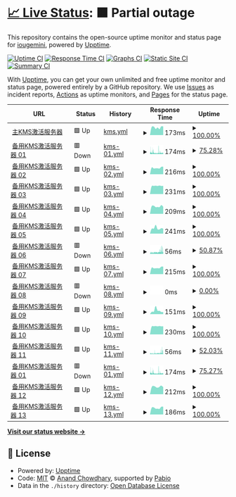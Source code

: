 # [📈 Live Status](https://uptime.ikms.eu.org): <!--live status--> **🟧 Partial outage**

This repository contains the open-source uptime monitor and status page for [iougemini](https://uptime.ikms.eu.org), powered by [Upptime](https://github.com/upptime/upptime).

[![Uptime CI](https://github.com/iougemini/ikms-uptime/workflows/Uptime%20CI/badge.svg)](https://github.com/iougemini/ikms-uptime/actions?query=workflow%3A%22Uptime+CI%22)
[![Response Time CI](https://github.com/iougemini/ikms-uptime/workflows/Response%20Time%20CI/badge.svg)](https://github.com/iougemini/ikms-uptime/actions?query=workflow%3A%22Response+Time+CI%22)
[![Graphs CI](https://github.com/iougemini/ikms-uptime/workflows/Graphs%20CI/badge.svg)](https://github.com/iougemini/ikms-uptime/actions?query=workflow%3A%22Graphs+CI%22)
[![Static Site CI](https://github.com/iougemini/ikms-uptime/workflows/Static%20Site%20CI/badge.svg)](https://github.com/iougemini/ikms-uptime/actions?query=workflow%3A%22Static+Site+CI%22)
[![Summary CI](https://github.com/iougemini/ikms-uptime/workflows/Summary%20CI/badge.svg)](https://github.com/iougemini/ikms-uptime/actions?query=workflow%3A%22Summary+CI%22)

With [Upptime](https://upptime.js.org), you can get your own unlimited and free uptime monitor and status page, powered entirely by a GitHub repository. We use [Issues](https://github.com/iougemini/ikms-uptime/issues) as incident reports, [Actions](https://github.com/iougemini/ikms-uptime/actions) as uptime monitors, and [Pages](https://uptime.ikms.eu.org) for the status page.

<!--start: status pages-->
<!-- This summary is generated by Upptime (https://github.com/upptime/upptime) -->
<!-- Do not edit this manually, your changes will be overwritten -->
<!-- prettier-ignore -->
| URL | Status | History | Response Time | Uptime |
| --- | ------ | ------- | ------------- | ------ |
| <img alt="" src="https://icons.duckduckgo.com/ip3/null.ico" height="13"> [主KMS激活服务器](s.ikms.eu.org) | 🟩 Up | [kms.yml](https://github.com/iougemini/ikms-uptime/commits/HEAD/history/kms.yml) | <details><summary><img alt="Response time graph" src="./graphs/kms/response-time-week.png" height="20"> 173ms</summary><br><a href="https://uptime.ikms.eu.org/history/kms"><img alt="Response time 175" src="https://img.shields.io/endpoint?url=https%3A%2F%2Fraw.githubusercontent.com%2Fiougemini%2Fikms-uptime%2FHEAD%2Fapi%2Fkms%2Fresponse-time.json"></a><br><a href="https://uptime.ikms.eu.org/history/kms"><img alt="24-hour response time 195" src="https://img.shields.io/endpoint?url=https%3A%2F%2Fraw.githubusercontent.com%2Fiougemini%2Fikms-uptime%2FHEAD%2Fapi%2Fkms%2Fresponse-time-day.json"></a><br><a href="https://uptime.ikms.eu.org/history/kms"><img alt="7-day response time 173" src="https://img.shields.io/endpoint?url=https%3A%2F%2Fraw.githubusercontent.com%2Fiougemini%2Fikms-uptime%2FHEAD%2Fapi%2Fkms%2Fresponse-time-week.json"></a><br><a href="https://uptime.ikms.eu.org/history/kms"><img alt="30-day response time 178" src="https://img.shields.io/endpoint?url=https%3A%2F%2Fraw.githubusercontent.com%2Fiougemini%2Fikms-uptime%2FHEAD%2Fapi%2Fkms%2Fresponse-time-month.json"></a><br><a href="https://uptime.ikms.eu.org/history/kms"><img alt="1-year response time 175" src="https://img.shields.io/endpoint?url=https%3A%2F%2Fraw.githubusercontent.com%2Fiougemini%2Fikms-uptime%2FHEAD%2Fapi%2Fkms%2Fresponse-time-year.json"></a></details> | <details><summary><a href="https://uptime.ikms.eu.org/history/kms">100.00%</a></summary><a href="https://uptime.ikms.eu.org/history/kms"><img alt="All-time uptime 99.97%" src="https://img.shields.io/endpoint?url=https%3A%2F%2Fraw.githubusercontent.com%2Fiougemini%2Fikms-uptime%2FHEAD%2Fapi%2Fkms%2Fuptime.json"></a><br><a href="https://uptime.ikms.eu.org/history/kms"><img alt="24-hour uptime 100.00%" src="https://img.shields.io/endpoint?url=https%3A%2F%2Fraw.githubusercontent.com%2Fiougemini%2Fikms-uptime%2FHEAD%2Fapi%2Fkms%2Fuptime-day.json"></a><br><a href="https://uptime.ikms.eu.org/history/kms"><img alt="7-day uptime 100.00%" src="https://img.shields.io/endpoint?url=https%3A%2F%2Fraw.githubusercontent.com%2Fiougemini%2Fikms-uptime%2FHEAD%2Fapi%2Fkms%2Fuptime-week.json"></a><br><a href="https://uptime.ikms.eu.org/history/kms"><img alt="30-day uptime 100.00%" src="https://img.shields.io/endpoint?url=https%3A%2F%2Fraw.githubusercontent.com%2Fiougemini%2Fikms-uptime%2FHEAD%2Fapi%2Fkms%2Fuptime-month.json"></a><br><a href="https://uptime.ikms.eu.org/history/kms"><img alt="1-year uptime 99.97%" src="https://img.shields.io/endpoint?url=https%3A%2F%2Fraw.githubusercontent.com%2Fiougemini%2Fikms-uptime%2FHEAD%2Fapi%2Fkms%2Fuptime-year.json"></a></details>
| <img alt="" src="https://icons.duckduckgo.com/ip3/null.ico" height="13"> [备用KMS激活服务器 01](s01.ikms.eu.org) | 🟥 Down | [kms-01.yml](https://github.com/iougemini/ikms-uptime/commits/HEAD/history/kms-01.yml) | <details><summary><img alt="Response time graph" src="./graphs/kms-01/response-time-week.png" height="20"> 174ms</summary><br><a href="https://uptime.ikms.eu.org/history/kms-01"><img alt="Response time 165" src="https://img.shields.io/endpoint?url=https%3A%2F%2Fraw.githubusercontent.com%2Fiougemini%2Fikms-uptime%2FHEAD%2Fapi%2Fkms-01%2Fresponse-time.json"></a><br><a href="https://uptime.ikms.eu.org/history/kms-01"><img alt="24-hour response time 173" src="https://img.shields.io/endpoint?url=https%3A%2F%2Fraw.githubusercontent.com%2Fiougemini%2Fikms-uptime%2FHEAD%2Fapi%2Fkms-01%2Fresponse-time-day.json"></a><br><a href="https://uptime.ikms.eu.org/history/kms-01"><img alt="7-day response time 174" src="https://img.shields.io/endpoint?url=https%3A%2F%2Fraw.githubusercontent.com%2Fiougemini%2Fikms-uptime%2FHEAD%2Fapi%2Fkms-01%2Fresponse-time-week.json"></a><br><a href="https://uptime.ikms.eu.org/history/kms-01"><img alt="30-day response time 160" src="https://img.shields.io/endpoint?url=https%3A%2F%2Fraw.githubusercontent.com%2Fiougemini%2Fikms-uptime%2FHEAD%2Fapi%2Fkms-01%2Fresponse-time-month.json"></a><br><a href="https://uptime.ikms.eu.org/history/kms-01"><img alt="1-year response time 165" src="https://img.shields.io/endpoint?url=https%3A%2F%2Fraw.githubusercontent.com%2Fiougemini%2Fikms-uptime%2FHEAD%2Fapi%2Fkms-01%2Fresponse-time-year.json"></a></details> | <details><summary><a href="https://uptime.ikms.eu.org/history/kms-01">75.28%</a></summary><a href="https://uptime.ikms.eu.org/history/kms-01"><img alt="All-time uptime 99.35%" src="https://img.shields.io/endpoint?url=https%3A%2F%2Fraw.githubusercontent.com%2Fiougemini%2Fikms-uptime%2FHEAD%2Fapi%2Fkms-01%2Fuptime.json"></a><br><a href="https://uptime.ikms.eu.org/history/kms-01"><img alt="24-hour uptime 65.78%" src="https://img.shields.io/endpoint?url=https%3A%2F%2Fraw.githubusercontent.com%2Fiougemini%2Fikms-uptime%2FHEAD%2Fapi%2Fkms-01%2Fuptime-day.json"></a><br><a href="https://uptime.ikms.eu.org/history/kms-01"><img alt="7-day uptime 75.28%" src="https://img.shields.io/endpoint?url=https%3A%2F%2Fraw.githubusercontent.com%2Fiougemini%2Fikms-uptime%2FHEAD%2Fapi%2Fkms-01%2Fuptime-week.json"></a><br><a href="https://uptime.ikms.eu.org/history/kms-01"><img alt="30-day uptime 94.31%" src="https://img.shields.io/endpoint?url=https%3A%2F%2Fraw.githubusercontent.com%2Fiougemini%2Fikms-uptime%2FHEAD%2Fapi%2Fkms-01%2Fuptime-month.json"></a><br><a href="https://uptime.ikms.eu.org/history/kms-01"><img alt="1-year uptime 99.35%" src="https://img.shields.io/endpoint?url=https%3A%2F%2Fraw.githubusercontent.com%2Fiougemini%2Fikms-uptime%2FHEAD%2Fapi%2Fkms-01%2Fuptime-year.json"></a></details>
| <img alt="" src="https://icons.duckduckgo.com/ip3/null.ico" height="13"> [备用KMS激活服务器 02](s02.ikms.eu.org) | 🟩 Up | [kms-02.yml](https://github.com/iougemini/ikms-uptime/commits/HEAD/history/kms-02.yml) | <details><summary><img alt="Response time graph" src="./graphs/kms-02/response-time-week.png" height="20"> 216ms</summary><br><a href="https://uptime.ikms.eu.org/history/kms-02"><img alt="Response time 223" src="https://img.shields.io/endpoint?url=https%3A%2F%2Fraw.githubusercontent.com%2Fiougemini%2Fikms-uptime%2FHEAD%2Fapi%2Fkms-02%2Fresponse-time.json"></a><br><a href="https://uptime.ikms.eu.org/history/kms-02"><img alt="24-hour response time 253" src="https://img.shields.io/endpoint?url=https%3A%2F%2Fraw.githubusercontent.com%2Fiougemini%2Fikms-uptime%2FHEAD%2Fapi%2Fkms-02%2Fresponse-time-day.json"></a><br><a href="https://uptime.ikms.eu.org/history/kms-02"><img alt="7-day response time 216" src="https://img.shields.io/endpoint?url=https%3A%2F%2Fraw.githubusercontent.com%2Fiougemini%2Fikms-uptime%2FHEAD%2Fapi%2Fkms-02%2Fresponse-time-week.json"></a><br><a href="https://uptime.ikms.eu.org/history/kms-02"><img alt="30-day response time 222" src="https://img.shields.io/endpoint?url=https%3A%2F%2Fraw.githubusercontent.com%2Fiougemini%2Fikms-uptime%2FHEAD%2Fapi%2Fkms-02%2Fresponse-time-month.json"></a><br><a href="https://uptime.ikms.eu.org/history/kms-02"><img alt="1-year response time 223" src="https://img.shields.io/endpoint?url=https%3A%2F%2Fraw.githubusercontent.com%2Fiougemini%2Fikms-uptime%2FHEAD%2Fapi%2Fkms-02%2Fresponse-time-year.json"></a></details> | <details><summary><a href="https://uptime.ikms.eu.org/history/kms-02">100.00%</a></summary><a href="https://uptime.ikms.eu.org/history/kms-02"><img alt="All-time uptime 100.00%" src="https://img.shields.io/endpoint?url=https%3A%2F%2Fraw.githubusercontent.com%2Fiougemini%2Fikms-uptime%2FHEAD%2Fapi%2Fkms-02%2Fuptime.json"></a><br><a href="https://uptime.ikms.eu.org/history/kms-02"><img alt="24-hour uptime 100.00%" src="https://img.shields.io/endpoint?url=https%3A%2F%2Fraw.githubusercontent.com%2Fiougemini%2Fikms-uptime%2FHEAD%2Fapi%2Fkms-02%2Fuptime-day.json"></a><br><a href="https://uptime.ikms.eu.org/history/kms-02"><img alt="7-day uptime 100.00%" src="https://img.shields.io/endpoint?url=https%3A%2F%2Fraw.githubusercontent.com%2Fiougemini%2Fikms-uptime%2FHEAD%2Fapi%2Fkms-02%2Fuptime-week.json"></a><br><a href="https://uptime.ikms.eu.org/history/kms-02"><img alt="30-day uptime 100.00%" src="https://img.shields.io/endpoint?url=https%3A%2F%2Fraw.githubusercontent.com%2Fiougemini%2Fikms-uptime%2FHEAD%2Fapi%2Fkms-02%2Fuptime-month.json"></a><br><a href="https://uptime.ikms.eu.org/history/kms-02"><img alt="1-year uptime 100.00%" src="https://img.shields.io/endpoint?url=https%3A%2F%2Fraw.githubusercontent.com%2Fiougemini%2Fikms-uptime%2FHEAD%2Fapi%2Fkms-02%2Fuptime-year.json"></a></details>
| <img alt="" src="https://icons.duckduckgo.com/ip3/null.ico" height="13"> [备用KMS激活服务器 03](s03.ikms.eu.org) | 🟩 Up | [kms-03.yml](https://github.com/iougemini/ikms-uptime/commits/HEAD/history/kms-03.yml) | <details><summary><img alt="Response time graph" src="./graphs/kms-03/response-time-week.png" height="20"> 231ms</summary><br><a href="https://uptime.ikms.eu.org/history/kms-03"><img alt="Response time 206" src="https://img.shields.io/endpoint?url=https%3A%2F%2Fraw.githubusercontent.com%2Fiougemini%2Fikms-uptime%2FHEAD%2Fapi%2Fkms-03%2Fresponse-time.json"></a><br><a href="https://uptime.ikms.eu.org/history/kms-03"><img alt="24-hour response time 229" src="https://img.shields.io/endpoint?url=https%3A%2F%2Fraw.githubusercontent.com%2Fiougemini%2Fikms-uptime%2FHEAD%2Fapi%2Fkms-03%2Fresponse-time-day.json"></a><br><a href="https://uptime.ikms.eu.org/history/kms-03"><img alt="7-day response time 231" src="https://img.shields.io/endpoint?url=https%3A%2F%2Fraw.githubusercontent.com%2Fiougemini%2Fikms-uptime%2FHEAD%2Fapi%2Fkms-03%2Fresponse-time-week.json"></a><br><a href="https://uptime.ikms.eu.org/history/kms-03"><img alt="30-day response time 224" src="https://img.shields.io/endpoint?url=https%3A%2F%2Fraw.githubusercontent.com%2Fiougemini%2Fikms-uptime%2FHEAD%2Fapi%2Fkms-03%2Fresponse-time-month.json"></a><br><a href="https://uptime.ikms.eu.org/history/kms-03"><img alt="1-year response time 206" src="https://img.shields.io/endpoint?url=https%3A%2F%2Fraw.githubusercontent.com%2Fiougemini%2Fikms-uptime%2FHEAD%2Fapi%2Fkms-03%2Fresponse-time-year.json"></a></details> | <details><summary><a href="https://uptime.ikms.eu.org/history/kms-03">100.00%</a></summary><a href="https://uptime.ikms.eu.org/history/kms-03"><img alt="All-time uptime 99.86%" src="https://img.shields.io/endpoint?url=https%3A%2F%2Fraw.githubusercontent.com%2Fiougemini%2Fikms-uptime%2FHEAD%2Fapi%2Fkms-03%2Fuptime.json"></a><br><a href="https://uptime.ikms.eu.org/history/kms-03"><img alt="24-hour uptime 100.00%" src="https://img.shields.io/endpoint?url=https%3A%2F%2Fraw.githubusercontent.com%2Fiougemini%2Fikms-uptime%2FHEAD%2Fapi%2Fkms-03%2Fuptime-day.json"></a><br><a href="https://uptime.ikms.eu.org/history/kms-03"><img alt="7-day uptime 100.00%" src="https://img.shields.io/endpoint?url=https%3A%2F%2Fraw.githubusercontent.com%2Fiougemini%2Fikms-uptime%2FHEAD%2Fapi%2Fkms-03%2Fuptime-week.json"></a><br><a href="https://uptime.ikms.eu.org/history/kms-03"><img alt="30-day uptime 100.00%" src="https://img.shields.io/endpoint?url=https%3A%2F%2Fraw.githubusercontent.com%2Fiougemini%2Fikms-uptime%2FHEAD%2Fapi%2Fkms-03%2Fuptime-month.json"></a><br><a href="https://uptime.ikms.eu.org/history/kms-03"><img alt="1-year uptime 99.86%" src="https://img.shields.io/endpoint?url=https%3A%2F%2Fraw.githubusercontent.com%2Fiougemini%2Fikms-uptime%2FHEAD%2Fapi%2Fkms-03%2Fuptime-year.json"></a></details>
| <img alt="" src="https://icons.duckduckgo.com/ip3/null.ico" height="13"> [备用KMS激活服务器 04](s04.ikms.eu.org) | 🟩 Up | [kms-04.yml](https://github.com/iougemini/ikms-uptime/commits/HEAD/history/kms-04.yml) | <details><summary><img alt="Response time graph" src="./graphs/kms-04/response-time-week.png" height="20"> 209ms</summary><br><a href="https://uptime.ikms.eu.org/history/kms-04"><img alt="Response time 215" src="https://img.shields.io/endpoint?url=https%3A%2F%2Fraw.githubusercontent.com%2Fiougemini%2Fikms-uptime%2FHEAD%2Fapi%2Fkms-04%2Fresponse-time.json"></a><br><a href="https://uptime.ikms.eu.org/history/kms-04"><img alt="24-hour response time 198" src="https://img.shields.io/endpoint?url=https%3A%2F%2Fraw.githubusercontent.com%2Fiougemini%2Fikms-uptime%2FHEAD%2Fapi%2Fkms-04%2Fresponse-time-day.json"></a><br><a href="https://uptime.ikms.eu.org/history/kms-04"><img alt="7-day response time 209" src="https://img.shields.io/endpoint?url=https%3A%2F%2Fraw.githubusercontent.com%2Fiougemini%2Fikms-uptime%2FHEAD%2Fapi%2Fkms-04%2Fresponse-time-week.json"></a><br><a href="https://uptime.ikms.eu.org/history/kms-04"><img alt="30-day response time 214" src="https://img.shields.io/endpoint?url=https%3A%2F%2Fraw.githubusercontent.com%2Fiougemini%2Fikms-uptime%2FHEAD%2Fapi%2Fkms-04%2Fresponse-time-month.json"></a><br><a href="https://uptime.ikms.eu.org/history/kms-04"><img alt="1-year response time 215" src="https://img.shields.io/endpoint?url=https%3A%2F%2Fraw.githubusercontent.com%2Fiougemini%2Fikms-uptime%2FHEAD%2Fapi%2Fkms-04%2Fresponse-time-year.json"></a></details> | <details><summary><a href="https://uptime.ikms.eu.org/history/kms-04">100.00%</a></summary><a href="https://uptime.ikms.eu.org/history/kms-04"><img alt="All-time uptime 99.52%" src="https://img.shields.io/endpoint?url=https%3A%2F%2Fraw.githubusercontent.com%2Fiougemini%2Fikms-uptime%2FHEAD%2Fapi%2Fkms-04%2Fuptime.json"></a><br><a href="https://uptime.ikms.eu.org/history/kms-04"><img alt="24-hour uptime 100.00%" src="https://img.shields.io/endpoint?url=https%3A%2F%2Fraw.githubusercontent.com%2Fiougemini%2Fikms-uptime%2FHEAD%2Fapi%2Fkms-04%2Fuptime-day.json"></a><br><a href="https://uptime.ikms.eu.org/history/kms-04"><img alt="7-day uptime 100.00%" src="https://img.shields.io/endpoint?url=https%3A%2F%2Fraw.githubusercontent.com%2Fiougemini%2Fikms-uptime%2FHEAD%2Fapi%2Fkms-04%2Fuptime-week.json"></a><br><a href="https://uptime.ikms.eu.org/history/kms-04"><img alt="30-day uptime 100.00%" src="https://img.shields.io/endpoint?url=https%3A%2F%2Fraw.githubusercontent.com%2Fiougemini%2Fikms-uptime%2FHEAD%2Fapi%2Fkms-04%2Fuptime-month.json"></a><br><a href="https://uptime.ikms.eu.org/history/kms-04"><img alt="1-year uptime 99.52%" src="https://img.shields.io/endpoint?url=https%3A%2F%2Fraw.githubusercontent.com%2Fiougemini%2Fikms-uptime%2FHEAD%2Fapi%2Fkms-04%2Fuptime-year.json"></a></details>
| <img alt="" src="https://icons.duckduckgo.com/ip3/null.ico" height="13"> [备用KMS激活服务器 05](s05.ikms.eu.org) | 🟩 Up | [kms-05.yml](https://github.com/iougemini/ikms-uptime/commits/HEAD/history/kms-05.yml) | <details><summary><img alt="Response time graph" src="./graphs/kms-05/response-time-week.png" height="20"> 241ms</summary><br><a href="https://uptime.ikms.eu.org/history/kms-05"><img alt="Response time 207" src="https://img.shields.io/endpoint?url=https%3A%2F%2Fraw.githubusercontent.com%2Fiougemini%2Fikms-uptime%2FHEAD%2Fapi%2Fkms-05%2Fresponse-time.json"></a><br><a href="https://uptime.ikms.eu.org/history/kms-05"><img alt="24-hour response time 221" src="https://img.shields.io/endpoint?url=https%3A%2F%2Fraw.githubusercontent.com%2Fiougemini%2Fikms-uptime%2FHEAD%2Fapi%2Fkms-05%2Fresponse-time-day.json"></a><br><a href="https://uptime.ikms.eu.org/history/kms-05"><img alt="7-day response time 241" src="https://img.shields.io/endpoint?url=https%3A%2F%2Fraw.githubusercontent.com%2Fiougemini%2Fikms-uptime%2FHEAD%2Fapi%2Fkms-05%2Fresponse-time-week.json"></a><br><a href="https://uptime.ikms.eu.org/history/kms-05"><img alt="30-day response time 224" src="https://img.shields.io/endpoint?url=https%3A%2F%2Fraw.githubusercontent.com%2Fiougemini%2Fikms-uptime%2FHEAD%2Fapi%2Fkms-05%2Fresponse-time-month.json"></a><br><a href="https://uptime.ikms.eu.org/history/kms-05"><img alt="1-year response time 207" src="https://img.shields.io/endpoint?url=https%3A%2F%2Fraw.githubusercontent.com%2Fiougemini%2Fikms-uptime%2FHEAD%2Fapi%2Fkms-05%2Fresponse-time-year.json"></a></details> | <details><summary><a href="https://uptime.ikms.eu.org/history/kms-05">100.00%</a></summary><a href="https://uptime.ikms.eu.org/history/kms-05"><img alt="All-time uptime 99.96%" src="https://img.shields.io/endpoint?url=https%3A%2F%2Fraw.githubusercontent.com%2Fiougemini%2Fikms-uptime%2FHEAD%2Fapi%2Fkms-05%2Fuptime.json"></a><br><a href="https://uptime.ikms.eu.org/history/kms-05"><img alt="24-hour uptime 100.00%" src="https://img.shields.io/endpoint?url=https%3A%2F%2Fraw.githubusercontent.com%2Fiougemini%2Fikms-uptime%2FHEAD%2Fapi%2Fkms-05%2Fuptime-day.json"></a><br><a href="https://uptime.ikms.eu.org/history/kms-05"><img alt="7-day uptime 100.00%" src="https://img.shields.io/endpoint?url=https%3A%2F%2Fraw.githubusercontent.com%2Fiougemini%2Fikms-uptime%2FHEAD%2Fapi%2Fkms-05%2Fuptime-week.json"></a><br><a href="https://uptime.ikms.eu.org/history/kms-05"><img alt="30-day uptime 100.00%" src="https://img.shields.io/endpoint?url=https%3A%2F%2Fraw.githubusercontent.com%2Fiougemini%2Fikms-uptime%2FHEAD%2Fapi%2Fkms-05%2Fuptime-month.json"></a><br><a href="https://uptime.ikms.eu.org/history/kms-05"><img alt="1-year uptime 99.96%" src="https://img.shields.io/endpoint?url=https%3A%2F%2Fraw.githubusercontent.com%2Fiougemini%2Fikms-uptime%2FHEAD%2Fapi%2Fkms-05%2Fuptime-year.json"></a></details>
| <img alt="" src="https://icons.duckduckgo.com/ip3/null.ico" height="13"> [备用KMS激活服务器 06](s06.ikms.eu.org) | 🟥 Down | [kms-06.yml](https://github.com/iougemini/ikms-uptime/commits/HEAD/history/kms-06.yml) | <details><summary><img alt="Response time graph" src="./graphs/kms-06/response-time-week.png" height="20"> 56ms</summary><br><a href="https://uptime.ikms.eu.org/history/kms-06"><img alt="Response time 54" src="https://img.shields.io/endpoint?url=https%3A%2F%2Fraw.githubusercontent.com%2Fiougemini%2Fikms-uptime%2FHEAD%2Fapi%2Fkms-06%2Fresponse-time.json"></a><br><a href="https://uptime.ikms.eu.org/history/kms-06"><img alt="24-hour response time 111" src="https://img.shields.io/endpoint?url=https%3A%2F%2Fraw.githubusercontent.com%2Fiougemini%2Fikms-uptime%2FHEAD%2Fapi%2Fkms-06%2Fresponse-time-day.json"></a><br><a href="https://uptime.ikms.eu.org/history/kms-06"><img alt="7-day response time 56" src="https://img.shields.io/endpoint?url=https%3A%2F%2Fraw.githubusercontent.com%2Fiougemini%2Fikms-uptime%2FHEAD%2Fapi%2Fkms-06%2Fresponse-time-week.json"></a><br><a href="https://uptime.ikms.eu.org/history/kms-06"><img alt="30-day response time 46" src="https://img.shields.io/endpoint?url=https%3A%2F%2Fraw.githubusercontent.com%2Fiougemini%2Fikms-uptime%2FHEAD%2Fapi%2Fkms-06%2Fresponse-time-month.json"></a><br><a href="https://uptime.ikms.eu.org/history/kms-06"><img alt="1-year response time 54" src="https://img.shields.io/endpoint?url=https%3A%2F%2Fraw.githubusercontent.com%2Fiougemini%2Fikms-uptime%2FHEAD%2Fapi%2Fkms-06%2Fresponse-time-year.json"></a></details> | <details><summary><a href="https://uptime.ikms.eu.org/history/kms-06">50.87%</a></summary><a href="https://uptime.ikms.eu.org/history/kms-06"><img alt="All-time uptime 98.70%" src="https://img.shields.io/endpoint?url=https%3A%2F%2Fraw.githubusercontent.com%2Fiougemini%2Fikms-uptime%2FHEAD%2Fapi%2Fkms-06%2Fuptime.json"></a><br><a href="https://uptime.ikms.eu.org/history/kms-06"><img alt="24-hour uptime 41.35%" src="https://img.shields.io/endpoint?url=https%3A%2F%2Fraw.githubusercontent.com%2Fiougemini%2Fikms-uptime%2FHEAD%2Fapi%2Fkms-06%2Fuptime-day.json"></a><br><a href="https://uptime.ikms.eu.org/history/kms-06"><img alt="7-day uptime 50.87%" src="https://img.shields.io/endpoint?url=https%3A%2F%2Fraw.githubusercontent.com%2Fiougemini%2Fikms-uptime%2FHEAD%2Fapi%2Fkms-06%2Fuptime-week.json"></a><br><a href="https://uptime.ikms.eu.org/history/kms-06"><img alt="30-day uptime 88.70%" src="https://img.shields.io/endpoint?url=https%3A%2F%2Fraw.githubusercontent.com%2Fiougemini%2Fikms-uptime%2FHEAD%2Fapi%2Fkms-06%2Fuptime-month.json"></a><br><a href="https://uptime.ikms.eu.org/history/kms-06"><img alt="1-year uptime 98.70%" src="https://img.shields.io/endpoint?url=https%3A%2F%2Fraw.githubusercontent.com%2Fiougemini%2Fikms-uptime%2FHEAD%2Fapi%2Fkms-06%2Fuptime-year.json"></a></details>
| <img alt="" src="https://icons.duckduckgo.com/ip3/null.ico" height="13"> [备用KMS激活服务器 07](s07.ikms.eu.org) | 🟩 Up | [kms-07.yml](https://github.com/iougemini/ikms-uptime/commits/HEAD/history/kms-07.yml) | <details><summary><img alt="Response time graph" src="./graphs/kms-07/response-time-week.png" height="20"> 215ms</summary><br><a href="https://uptime.ikms.eu.org/history/kms-07"><img alt="Response time 225" src="https://img.shields.io/endpoint?url=https%3A%2F%2Fraw.githubusercontent.com%2Fiougemini%2Fikms-uptime%2FHEAD%2Fapi%2Fkms-07%2Fresponse-time.json"></a><br><a href="https://uptime.ikms.eu.org/history/kms-07"><img alt="24-hour response time 251" src="https://img.shields.io/endpoint?url=https%3A%2F%2Fraw.githubusercontent.com%2Fiougemini%2Fikms-uptime%2FHEAD%2Fapi%2Fkms-07%2Fresponse-time-day.json"></a><br><a href="https://uptime.ikms.eu.org/history/kms-07"><img alt="7-day response time 215" src="https://img.shields.io/endpoint?url=https%3A%2F%2Fraw.githubusercontent.com%2Fiougemini%2Fikms-uptime%2FHEAD%2Fapi%2Fkms-07%2Fresponse-time-week.json"></a><br><a href="https://uptime.ikms.eu.org/history/kms-07"><img alt="30-day response time 223" src="https://img.shields.io/endpoint?url=https%3A%2F%2Fraw.githubusercontent.com%2Fiougemini%2Fikms-uptime%2FHEAD%2Fapi%2Fkms-07%2Fresponse-time-month.json"></a><br><a href="https://uptime.ikms.eu.org/history/kms-07"><img alt="1-year response time 225" src="https://img.shields.io/endpoint?url=https%3A%2F%2Fraw.githubusercontent.com%2Fiougemini%2Fikms-uptime%2FHEAD%2Fapi%2Fkms-07%2Fresponse-time-year.json"></a></details> | <details><summary><a href="https://uptime.ikms.eu.org/history/kms-07">100.00%</a></summary><a href="https://uptime.ikms.eu.org/history/kms-07"><img alt="All-time uptime 99.70%" src="https://img.shields.io/endpoint?url=https%3A%2F%2Fraw.githubusercontent.com%2Fiougemini%2Fikms-uptime%2FHEAD%2Fapi%2Fkms-07%2Fuptime.json"></a><br><a href="https://uptime.ikms.eu.org/history/kms-07"><img alt="24-hour uptime 100.00%" src="https://img.shields.io/endpoint?url=https%3A%2F%2Fraw.githubusercontent.com%2Fiougemini%2Fikms-uptime%2FHEAD%2Fapi%2Fkms-07%2Fuptime-day.json"></a><br><a href="https://uptime.ikms.eu.org/history/kms-07"><img alt="7-day uptime 100.00%" src="https://img.shields.io/endpoint?url=https%3A%2F%2Fraw.githubusercontent.com%2Fiougemini%2Fikms-uptime%2FHEAD%2Fapi%2Fkms-07%2Fuptime-week.json"></a><br><a href="https://uptime.ikms.eu.org/history/kms-07"><img alt="30-day uptime 100.00%" src="https://img.shields.io/endpoint?url=https%3A%2F%2Fraw.githubusercontent.com%2Fiougemini%2Fikms-uptime%2FHEAD%2Fapi%2Fkms-07%2Fuptime-month.json"></a><br><a href="https://uptime.ikms.eu.org/history/kms-07"><img alt="1-year uptime 99.70%" src="https://img.shields.io/endpoint?url=https%3A%2F%2Fraw.githubusercontent.com%2Fiougemini%2Fikms-uptime%2FHEAD%2Fapi%2Fkms-07%2Fuptime-year.json"></a></details>
| <img alt="" src="https://icons.duckduckgo.com/ip3/null.ico" height="13"> [备用KMS激活服务器 08](s08.ikms.eu.org) | 🟥 Down | [kms-08.yml](https://github.com/iougemini/ikms-uptime/commits/HEAD/history/kms-08.yml) | <details><summary><img alt="Response time graph" src="./graphs/kms-08/response-time-week.png" height="20"> 0ms</summary><br><a href="https://uptime.ikms.eu.org/history/kms-08"><img alt="Response time 229" src="https://img.shields.io/endpoint?url=https%3A%2F%2Fraw.githubusercontent.com%2Fiougemini%2Fikms-uptime%2FHEAD%2Fapi%2Fkms-08%2Fresponse-time.json"></a><br><a href="https://uptime.ikms.eu.org/history/kms-08"><img alt="24-hour response time 0" src="https://img.shields.io/endpoint?url=https%3A%2F%2Fraw.githubusercontent.com%2Fiougemini%2Fikms-uptime%2FHEAD%2Fapi%2Fkms-08%2Fresponse-time-day.json"></a><br><a href="https://uptime.ikms.eu.org/history/kms-08"><img alt="7-day response time 0" src="https://img.shields.io/endpoint?url=https%3A%2F%2Fraw.githubusercontent.com%2Fiougemini%2Fikms-uptime%2FHEAD%2Fapi%2Fkms-08%2Fresponse-time-week.json"></a><br><a href="https://uptime.ikms.eu.org/history/kms-08"><img alt="30-day response time 0" src="https://img.shields.io/endpoint?url=https%3A%2F%2Fraw.githubusercontent.com%2Fiougemini%2Fikms-uptime%2FHEAD%2Fapi%2Fkms-08%2Fresponse-time-month.json"></a><br><a href="https://uptime.ikms.eu.org/history/kms-08"><img alt="1-year response time 229" src="https://img.shields.io/endpoint?url=https%3A%2F%2Fraw.githubusercontent.com%2Fiougemini%2Fikms-uptime%2FHEAD%2Fapi%2Fkms-08%2Fresponse-time-year.json"></a></details> | <details><summary><a href="https://uptime.ikms.eu.org/history/kms-08">0.00%</a></summary><a href="https://uptime.ikms.eu.org/history/kms-08"><img alt="All-time uptime 64.74%" src="https://img.shields.io/endpoint?url=https%3A%2F%2Fraw.githubusercontent.com%2Fiougemini%2Fikms-uptime%2FHEAD%2Fapi%2Fkms-08%2Fuptime.json"></a><br><a href="https://uptime.ikms.eu.org/history/kms-08"><img alt="24-hour uptime 0.00%" src="https://img.shields.io/endpoint?url=https%3A%2F%2Fraw.githubusercontent.com%2Fiougemini%2Fikms-uptime%2FHEAD%2Fapi%2Fkms-08%2Fuptime-day.json"></a><br><a href="https://uptime.ikms.eu.org/history/kms-08"><img alt="7-day uptime 0.00%" src="https://img.shields.io/endpoint?url=https%3A%2F%2Fraw.githubusercontent.com%2Fiougemini%2Fikms-uptime%2FHEAD%2Fapi%2Fkms-08%2Fuptime-week.json"></a><br><a href="https://uptime.ikms.eu.org/history/kms-08"><img alt="30-day uptime 0.00%" src="https://img.shields.io/endpoint?url=https%3A%2F%2Fraw.githubusercontent.com%2Fiougemini%2Fikms-uptime%2FHEAD%2Fapi%2Fkms-08%2Fuptime-month.json"></a><br><a href="https://uptime.ikms.eu.org/history/kms-08"><img alt="1-year uptime 64.74%" src="https://img.shields.io/endpoint?url=https%3A%2F%2Fraw.githubusercontent.com%2Fiougemini%2Fikms-uptime%2FHEAD%2Fapi%2Fkms-08%2Fuptime-year.json"></a></details>
| <img alt="" src="https://icons.duckduckgo.com/ip3/null.ico" height="13"> [备用KMS激活服务器 09](s09.ikms.eu.org) | 🟩 Up | [kms-09.yml](https://github.com/iougemini/ikms-uptime/commits/HEAD/history/kms-09.yml) | <details><summary><img alt="Response time graph" src="./graphs/kms-09/response-time-week.png" height="20"> 151ms</summary><br><a href="https://uptime.ikms.eu.org/history/kms-09"><img alt="Response time 115" src="https://img.shields.io/endpoint?url=https%3A%2F%2Fraw.githubusercontent.com%2Fiougemini%2Fikms-uptime%2FHEAD%2Fapi%2Fkms-09%2Fresponse-time.json"></a><br><a href="https://uptime.ikms.eu.org/history/kms-09"><img alt="24-hour response time 90" src="https://img.shields.io/endpoint?url=https%3A%2F%2Fraw.githubusercontent.com%2Fiougemini%2Fikms-uptime%2FHEAD%2Fapi%2Fkms-09%2Fresponse-time-day.json"></a><br><a href="https://uptime.ikms.eu.org/history/kms-09"><img alt="7-day response time 151" src="https://img.shields.io/endpoint?url=https%3A%2F%2Fraw.githubusercontent.com%2Fiougemini%2Fikms-uptime%2FHEAD%2Fapi%2Fkms-09%2Fresponse-time-week.json"></a><br><a href="https://uptime.ikms.eu.org/history/kms-09"><img alt="30-day response time 122" src="https://img.shields.io/endpoint?url=https%3A%2F%2Fraw.githubusercontent.com%2Fiougemini%2Fikms-uptime%2FHEAD%2Fapi%2Fkms-09%2Fresponse-time-month.json"></a><br><a href="https://uptime.ikms.eu.org/history/kms-09"><img alt="1-year response time 115" src="https://img.shields.io/endpoint?url=https%3A%2F%2Fraw.githubusercontent.com%2Fiougemini%2Fikms-uptime%2FHEAD%2Fapi%2Fkms-09%2Fresponse-time-year.json"></a></details> | <details><summary><a href="https://uptime.ikms.eu.org/history/kms-09">100.00%</a></summary><a href="https://uptime.ikms.eu.org/history/kms-09"><img alt="All-time uptime 100.00%" src="https://img.shields.io/endpoint?url=https%3A%2F%2Fraw.githubusercontent.com%2Fiougemini%2Fikms-uptime%2FHEAD%2Fapi%2Fkms-09%2Fuptime.json"></a><br><a href="https://uptime.ikms.eu.org/history/kms-09"><img alt="24-hour uptime 100.00%" src="https://img.shields.io/endpoint?url=https%3A%2F%2Fraw.githubusercontent.com%2Fiougemini%2Fikms-uptime%2FHEAD%2Fapi%2Fkms-09%2Fuptime-day.json"></a><br><a href="https://uptime.ikms.eu.org/history/kms-09"><img alt="7-day uptime 100.00%" src="https://img.shields.io/endpoint?url=https%3A%2F%2Fraw.githubusercontent.com%2Fiougemini%2Fikms-uptime%2FHEAD%2Fapi%2Fkms-09%2Fuptime-week.json"></a><br><a href="https://uptime.ikms.eu.org/history/kms-09"><img alt="30-day uptime 100.00%" src="https://img.shields.io/endpoint?url=https%3A%2F%2Fraw.githubusercontent.com%2Fiougemini%2Fikms-uptime%2FHEAD%2Fapi%2Fkms-09%2Fuptime-month.json"></a><br><a href="https://uptime.ikms.eu.org/history/kms-09"><img alt="1-year uptime 100.00%" src="https://img.shields.io/endpoint?url=https%3A%2F%2Fraw.githubusercontent.com%2Fiougemini%2Fikms-uptime%2FHEAD%2Fapi%2Fkms-09%2Fuptime-year.json"></a></details>
| <img alt="" src="https://icons.duckduckgo.com/ip3/null.ico" height="13"> [备用KMS激活服务器 10](s10.ikms.eu.org) | 🟩 Up | [kms-10.yml](https://github.com/iougemini/ikms-uptime/commits/HEAD/history/kms-10.yml) | <details><summary><img alt="Response time graph" src="./graphs/kms-10/response-time-week.png" height="20"> 230ms</summary><br><a href="https://uptime.ikms.eu.org/history/kms-10"><img alt="Response time 217" src="https://img.shields.io/endpoint?url=https%3A%2F%2Fraw.githubusercontent.com%2Fiougemini%2Fikms-uptime%2FHEAD%2Fapi%2Fkms-10%2Fresponse-time.json"></a><br><a href="https://uptime.ikms.eu.org/history/kms-10"><img alt="24-hour response time 228" src="https://img.shields.io/endpoint?url=https%3A%2F%2Fraw.githubusercontent.com%2Fiougemini%2Fikms-uptime%2FHEAD%2Fapi%2Fkms-10%2Fresponse-time-day.json"></a><br><a href="https://uptime.ikms.eu.org/history/kms-10"><img alt="7-day response time 230" src="https://img.shields.io/endpoint?url=https%3A%2F%2Fraw.githubusercontent.com%2Fiougemini%2Fikms-uptime%2FHEAD%2Fapi%2Fkms-10%2Fresponse-time-week.json"></a><br><a href="https://uptime.ikms.eu.org/history/kms-10"><img alt="30-day response time 224" src="https://img.shields.io/endpoint?url=https%3A%2F%2Fraw.githubusercontent.com%2Fiougemini%2Fikms-uptime%2FHEAD%2Fapi%2Fkms-10%2Fresponse-time-month.json"></a><br><a href="https://uptime.ikms.eu.org/history/kms-10"><img alt="1-year response time 217" src="https://img.shields.io/endpoint?url=https%3A%2F%2Fraw.githubusercontent.com%2Fiougemini%2Fikms-uptime%2FHEAD%2Fapi%2Fkms-10%2Fresponse-time-year.json"></a></details> | <details><summary><a href="https://uptime.ikms.eu.org/history/kms-10">100.00%</a></summary><a href="https://uptime.ikms.eu.org/history/kms-10"><img alt="All-time uptime 99.92%" src="https://img.shields.io/endpoint?url=https%3A%2F%2Fraw.githubusercontent.com%2Fiougemini%2Fikms-uptime%2FHEAD%2Fapi%2Fkms-10%2Fuptime.json"></a><br><a href="https://uptime.ikms.eu.org/history/kms-10"><img alt="24-hour uptime 100.00%" src="https://img.shields.io/endpoint?url=https%3A%2F%2Fraw.githubusercontent.com%2Fiougemini%2Fikms-uptime%2FHEAD%2Fapi%2Fkms-10%2Fuptime-day.json"></a><br><a href="https://uptime.ikms.eu.org/history/kms-10"><img alt="7-day uptime 100.00%" src="https://img.shields.io/endpoint?url=https%3A%2F%2Fraw.githubusercontent.com%2Fiougemini%2Fikms-uptime%2FHEAD%2Fapi%2Fkms-10%2Fuptime-week.json"></a><br><a href="https://uptime.ikms.eu.org/history/kms-10"><img alt="30-day uptime 100.00%" src="https://img.shields.io/endpoint?url=https%3A%2F%2Fraw.githubusercontent.com%2Fiougemini%2Fikms-uptime%2FHEAD%2Fapi%2Fkms-10%2Fuptime-month.json"></a><br><a href="https://uptime.ikms.eu.org/history/kms-10"><img alt="1-year uptime 99.92%" src="https://img.shields.io/endpoint?url=https%3A%2F%2Fraw.githubusercontent.com%2Fiougemini%2Fikms-uptime%2FHEAD%2Fapi%2Fkms-10%2Fuptime-year.json"></a></details>
| <img alt="" src="https://icons.duckduckgo.com/ip3/null.ico" height="13"> [备用KMS激活服务器 11](s01.ikms.eu.org) | 🟩 Up | [kms-11.yml](https://github.com/iougemini/ikms-uptime/commits/HEAD/history/kms-11.yml) | <details><summary><img alt="Response time graph" src="./graphs/kms-11/response-time-week.png" height="20"> 56ms</summary><br><a href="https://uptime.ikms.eu.org/history/kms-11"><img alt="Response time 52" src="https://img.shields.io/endpoint?url=https%3A%2F%2Fraw.githubusercontent.com%2Fiougemini%2Fikms-uptime%2FHEAD%2Fapi%2Fkms-11%2Fresponse-time.json"></a><br><a href="https://uptime.ikms.eu.org/history/kms-11"><img alt="24-hour response time 62" src="https://img.shields.io/endpoint?url=https%3A%2F%2Fraw.githubusercontent.com%2Fiougemini%2Fikms-uptime%2FHEAD%2Fapi%2Fkms-11%2Fresponse-time-day.json"></a><br><a href="https://uptime.ikms.eu.org/history/kms-11"><img alt="7-day response time 56" src="https://img.shields.io/endpoint?url=https%3A%2F%2Fraw.githubusercontent.com%2Fiougemini%2Fikms-uptime%2FHEAD%2Fapi%2Fkms-11%2Fresponse-time-week.json"></a><br><a href="https://uptime.ikms.eu.org/history/kms-11"><img alt="30-day response time 48" src="https://img.shields.io/endpoint?url=https%3A%2F%2Fraw.githubusercontent.com%2Fiougemini%2Fikms-uptime%2FHEAD%2Fapi%2Fkms-11%2Fresponse-time-month.json"></a><br><a href="https://uptime.ikms.eu.org/history/kms-11"><img alt="1-year response time 52" src="https://img.shields.io/endpoint?url=https%3A%2F%2Fraw.githubusercontent.com%2Fiougemini%2Fikms-uptime%2FHEAD%2Fapi%2Fkms-11%2Fresponse-time-year.json"></a></details> | <details><summary><a href="https://uptime.ikms.eu.org/history/kms-11">52.03%</a></summary><a href="https://uptime.ikms.eu.org/history/kms-11"><img alt="All-time uptime 98.73%" src="https://img.shields.io/endpoint?url=https%3A%2F%2Fraw.githubusercontent.com%2Fiougemini%2Fikms-uptime%2FHEAD%2Fapi%2Fkms-11%2Fuptime.json"></a><br><a href="https://uptime.ikms.eu.org/history/kms-11"><img alt="24-hour uptime 49.56%" src="https://img.shields.io/endpoint?url=https%3A%2F%2Fraw.githubusercontent.com%2Fiougemini%2Fikms-uptime%2FHEAD%2Fapi%2Fkms-11%2Fuptime-day.json"></a><br><a href="https://uptime.ikms.eu.org/history/kms-11"><img alt="7-day uptime 52.03%" src="https://img.shields.io/endpoint?url=https%3A%2F%2Fraw.githubusercontent.com%2Fiougemini%2Fikms-uptime%2FHEAD%2Fapi%2Fkms-11%2Fuptime-week.json"></a><br><a href="https://uptime.ikms.eu.org/history/kms-11"><img alt="30-day uptime 88.96%" src="https://img.shields.io/endpoint?url=https%3A%2F%2Fraw.githubusercontent.com%2Fiougemini%2Fikms-uptime%2FHEAD%2Fapi%2Fkms-11%2Fuptime-month.json"></a><br><a href="https://uptime.ikms.eu.org/history/kms-11"><img alt="1-year uptime 98.73%" src="https://img.shields.io/endpoint?url=https%3A%2F%2Fraw.githubusercontent.com%2Fiougemini%2Fikms-uptime%2FHEAD%2Fapi%2Fkms-11%2Fuptime-year.json"></a></details>
| <img alt="" src="https://icons.duckduckgo.com/ip3/null.ico" height="13"> [备用KMS激活服务器 01](s11.ikms.eu.org) | 🟥 Down | [kms-01.yml](https://github.com/iougemini/ikms-uptime/commits/HEAD/history/kms-01.yml) | <details><summary><img alt="Response time graph" src="./graphs/kms-01/response-time-week.png" height="20"> 174ms</summary><br><a href="https://uptime.ikms.eu.org/history/kms-01"><img alt="Response time 165" src="https://img.shields.io/endpoint?url=https%3A%2F%2Fraw.githubusercontent.com%2Fiougemini%2Fikms-uptime%2FHEAD%2Fapi%2Fkms-01%2Fresponse-time.json"></a><br><a href="https://uptime.ikms.eu.org/history/kms-01"><img alt="24-hour response time 173" src="https://img.shields.io/endpoint?url=https%3A%2F%2Fraw.githubusercontent.com%2Fiougemini%2Fikms-uptime%2FHEAD%2Fapi%2Fkms-01%2Fresponse-time-day.json"></a><br><a href="https://uptime.ikms.eu.org/history/kms-01"><img alt="7-day response time 174" src="https://img.shields.io/endpoint?url=https%3A%2F%2Fraw.githubusercontent.com%2Fiougemini%2Fikms-uptime%2FHEAD%2Fapi%2Fkms-01%2Fresponse-time-week.json"></a><br><a href="https://uptime.ikms.eu.org/history/kms-01"><img alt="30-day response time 160" src="https://img.shields.io/endpoint?url=https%3A%2F%2Fraw.githubusercontent.com%2Fiougemini%2Fikms-uptime%2FHEAD%2Fapi%2Fkms-01%2Fresponse-time-month.json"></a><br><a href="https://uptime.ikms.eu.org/history/kms-01"><img alt="1-year response time 165" src="https://img.shields.io/endpoint?url=https%3A%2F%2Fraw.githubusercontent.com%2Fiougemini%2Fikms-uptime%2FHEAD%2Fapi%2Fkms-01%2Fresponse-time-year.json"></a></details> | <details><summary><a href="https://uptime.ikms.eu.org/history/kms-01">75.27%</a></summary><a href="https://uptime.ikms.eu.org/history/kms-01"><img alt="All-time uptime 99.35%" src="https://img.shields.io/endpoint?url=https%3A%2F%2Fraw.githubusercontent.com%2Fiougemini%2Fikms-uptime%2FHEAD%2Fapi%2Fkms-01%2Fuptime.json"></a><br><a href="https://uptime.ikms.eu.org/history/kms-01"><img alt="24-hour uptime 65.78%" src="https://img.shields.io/endpoint?url=https%3A%2F%2Fraw.githubusercontent.com%2Fiougemini%2Fikms-uptime%2FHEAD%2Fapi%2Fkms-01%2Fuptime-day.json"></a><br><a href="https://uptime.ikms.eu.org/history/kms-01"><img alt="7-day uptime 75.27%" src="https://img.shields.io/endpoint?url=https%3A%2F%2Fraw.githubusercontent.com%2Fiougemini%2Fikms-uptime%2FHEAD%2Fapi%2Fkms-01%2Fuptime-week.json"></a><br><a href="https://uptime.ikms.eu.org/history/kms-01"><img alt="30-day uptime 94.31%" src="https://img.shields.io/endpoint?url=https%3A%2F%2Fraw.githubusercontent.com%2Fiougemini%2Fikms-uptime%2FHEAD%2Fapi%2Fkms-01%2Fuptime-month.json"></a><br><a href="https://uptime.ikms.eu.org/history/kms-01"><img alt="1-year uptime 99.35%" src="https://img.shields.io/endpoint?url=https%3A%2F%2Fraw.githubusercontent.com%2Fiougemini%2Fikms-uptime%2FHEAD%2Fapi%2Fkms-01%2Fuptime-year.json"></a></details>
| <img alt="" src="https://icons.duckduckgo.com/ip3/null.ico" height="13"> [备用KMS激活服务器 12](s12.ikms.eu.org) | 🟩 Up | [kms-12.yml](https://github.com/iougemini/ikms-uptime/commits/HEAD/history/kms-12.yml) | <details><summary><img alt="Response time graph" src="./graphs/kms-12/response-time-week.png" height="20"> 212ms</summary><br><a href="https://uptime.ikms.eu.org/history/kms-12"><img alt="Response time 134" src="https://img.shields.io/endpoint?url=https%3A%2F%2Fraw.githubusercontent.com%2Fiougemini%2Fikms-uptime%2FHEAD%2Fapi%2Fkms-12%2Fresponse-time.json"></a><br><a href="https://uptime.ikms.eu.org/history/kms-12"><img alt="24-hour response time 200" src="https://img.shields.io/endpoint?url=https%3A%2F%2Fraw.githubusercontent.com%2Fiougemini%2Fikms-uptime%2FHEAD%2Fapi%2Fkms-12%2Fresponse-time-day.json"></a><br><a href="https://uptime.ikms.eu.org/history/kms-12"><img alt="7-day response time 212" src="https://img.shields.io/endpoint?url=https%3A%2F%2Fraw.githubusercontent.com%2Fiougemini%2Fikms-uptime%2FHEAD%2Fapi%2Fkms-12%2Fresponse-time-week.json"></a><br><a href="https://uptime.ikms.eu.org/history/kms-12"><img alt="30-day response time 216" src="https://img.shields.io/endpoint?url=https%3A%2F%2Fraw.githubusercontent.com%2Fiougemini%2Fikms-uptime%2FHEAD%2Fapi%2Fkms-12%2Fresponse-time-month.json"></a><br><a href="https://uptime.ikms.eu.org/history/kms-12"><img alt="1-year response time 134" src="https://img.shields.io/endpoint?url=https%3A%2F%2Fraw.githubusercontent.com%2Fiougemini%2Fikms-uptime%2FHEAD%2Fapi%2Fkms-12%2Fresponse-time-year.json"></a></details> | <details><summary><a href="https://uptime.ikms.eu.org/history/kms-12">100.00%</a></summary><a href="https://uptime.ikms.eu.org/history/kms-12"><img alt="All-time uptime 98.67%" src="https://img.shields.io/endpoint?url=https%3A%2F%2Fraw.githubusercontent.com%2Fiougemini%2Fikms-uptime%2FHEAD%2Fapi%2Fkms-12%2Fuptime.json"></a><br><a href="https://uptime.ikms.eu.org/history/kms-12"><img alt="24-hour uptime 100.00%" src="https://img.shields.io/endpoint?url=https%3A%2F%2Fraw.githubusercontent.com%2Fiougemini%2Fikms-uptime%2FHEAD%2Fapi%2Fkms-12%2Fuptime-day.json"></a><br><a href="https://uptime.ikms.eu.org/history/kms-12"><img alt="7-day uptime 100.00%" src="https://img.shields.io/endpoint?url=https%3A%2F%2Fraw.githubusercontent.com%2Fiougemini%2Fikms-uptime%2FHEAD%2Fapi%2Fkms-12%2Fuptime-week.json"></a><br><a href="https://uptime.ikms.eu.org/history/kms-12"><img alt="30-day uptime 100.00%" src="https://img.shields.io/endpoint?url=https%3A%2F%2Fraw.githubusercontent.com%2Fiougemini%2Fikms-uptime%2FHEAD%2Fapi%2Fkms-12%2Fuptime-month.json"></a><br><a href="https://uptime.ikms.eu.org/history/kms-12"><img alt="1-year uptime 98.67%" src="https://img.shields.io/endpoint?url=https%3A%2F%2Fraw.githubusercontent.com%2Fiougemini%2Fikms-uptime%2FHEAD%2Fapi%2Fkms-12%2Fuptime-year.json"></a></details>
| <img alt="" src="https://icons.duckduckgo.com/ip3/null.ico" height="13"> [备用KMS激活服务器 13](s13.ikms.eu.org) | 🟩 Up | [kms-13.yml](https://github.com/iougemini/ikms-uptime/commits/HEAD/history/kms-13.yml) | <details><summary><img alt="Response time graph" src="./graphs/kms-13/response-time-week.png" height="20"> 186ms</summary><br><a href="https://uptime.ikms.eu.org/history/kms-13"><img alt="Response time 188" src="https://img.shields.io/endpoint?url=https%3A%2F%2Fraw.githubusercontent.com%2Fiougemini%2Fikms-uptime%2FHEAD%2Fapi%2Fkms-13%2Fresponse-time.json"></a><br><a href="https://uptime.ikms.eu.org/history/kms-13"><img alt="24-hour response time 218" src="https://img.shields.io/endpoint?url=https%3A%2F%2Fraw.githubusercontent.com%2Fiougemini%2Fikms-uptime%2FHEAD%2Fapi%2Fkms-13%2Fresponse-time-day.json"></a><br><a href="https://uptime.ikms.eu.org/history/kms-13"><img alt="7-day response time 186" src="https://img.shields.io/endpoint?url=https%3A%2F%2Fraw.githubusercontent.com%2Fiougemini%2Fikms-uptime%2FHEAD%2Fapi%2Fkms-13%2Fresponse-time-week.json"></a><br><a href="https://uptime.ikms.eu.org/history/kms-13"><img alt="30-day response time 189" src="https://img.shields.io/endpoint?url=https%3A%2F%2Fraw.githubusercontent.com%2Fiougemini%2Fikms-uptime%2FHEAD%2Fapi%2Fkms-13%2Fresponse-time-month.json"></a><br><a href="https://uptime.ikms.eu.org/history/kms-13"><img alt="1-year response time 188" src="https://img.shields.io/endpoint?url=https%3A%2F%2Fraw.githubusercontent.com%2Fiougemini%2Fikms-uptime%2FHEAD%2Fapi%2Fkms-13%2Fresponse-time-year.json"></a></details> | <details><summary><a href="https://uptime.ikms.eu.org/history/kms-13">100.00%</a></summary><a href="https://uptime.ikms.eu.org/history/kms-13"><img alt="All-time uptime 100.00%" src="https://img.shields.io/endpoint?url=https%3A%2F%2Fraw.githubusercontent.com%2Fiougemini%2Fikms-uptime%2FHEAD%2Fapi%2Fkms-13%2Fuptime.json"></a><br><a href="https://uptime.ikms.eu.org/history/kms-13"><img alt="24-hour uptime 100.00%" src="https://img.shields.io/endpoint?url=https%3A%2F%2Fraw.githubusercontent.com%2Fiougemini%2Fikms-uptime%2FHEAD%2Fapi%2Fkms-13%2Fuptime-day.json"></a><br><a href="https://uptime.ikms.eu.org/history/kms-13"><img alt="7-day uptime 100.00%" src="https://img.shields.io/endpoint?url=https%3A%2F%2Fraw.githubusercontent.com%2Fiougemini%2Fikms-uptime%2FHEAD%2Fapi%2Fkms-13%2Fuptime-week.json"></a><br><a href="https://uptime.ikms.eu.org/history/kms-13"><img alt="30-day uptime 100.00%" src="https://img.shields.io/endpoint?url=https%3A%2F%2Fraw.githubusercontent.com%2Fiougemini%2Fikms-uptime%2FHEAD%2Fapi%2Fkms-13%2Fuptime-month.json"></a><br><a href="https://uptime.ikms.eu.org/history/kms-13"><img alt="1-year uptime 100.00%" src="https://img.shields.io/endpoint?url=https%3A%2F%2Fraw.githubusercontent.com%2Fiougemini%2Fikms-uptime%2FHEAD%2Fapi%2Fkms-13%2Fuptime-year.json"></a></details>

<!--end: status pages-->

[**Visit our status website →**](https://uptime.ikms.eu.org)

## 📄 License

- Powered by: [Upptime](https://github.com/upptime/upptime)
- Code: [MIT](./LICENSE) © [Anand Chowdhary](https://anandchowdhary.com), supported by [Pabio](https://pabio.com)
- Data in the `./history` directory: [Open Database License](https://opendatacommons.org/licenses/odbl/1-0/)
